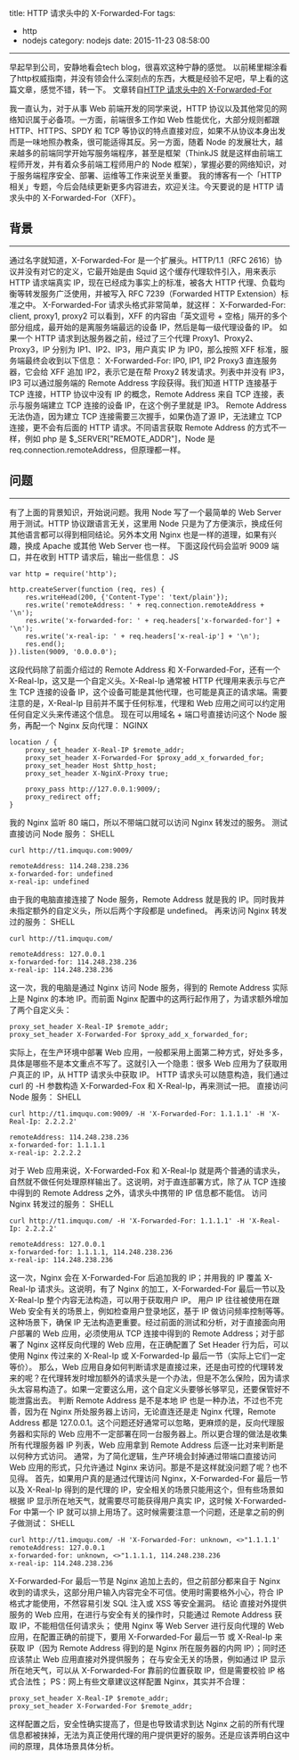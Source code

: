 title: HTTP 请求头中的 X-Forwarded-For
tags:
  - http
  - nodejs
category: nodejs
date: 2015-11-23 08:58:00

---
早起早到公司，安静地看会tech blog，很喜欢这种宁静的感觉。
以前稀里糊涂看了http权威指南，并没有领会什么深刻点的东西，大概是经验不足吧，早上看的这篇文章，感觉不错，转一下。
文章转自[HTTP 请求头中的 X-Forwarded-For](https://imququ.com/post/x-forwarded-for-header-in-http.html)


我一直认为，对于从事 Web 前端开发的同学来说，HTTP 协议以及其他常见的网络知识属于必备项。一方面，前端很多工作如 Web 性能优化，大部分规则都跟 HTTP、HTTPS、SPDY 和 TCP 等协议的特点直接对应，如果不从协议本身出发而是一味地照办教条，很可能适得其反。另一方面，随着 Node 的发展壮大，越来越多的前端同学开始写服务端程序，甚至是框架（ThinkJS 就是这样由前端工程师开发，并有着众多前端工程师用户的 Node 框架），掌握必要的网络知识，对于服务端程序安全、部署、运维等工作来说至关重要。
我的博客有一个「HTTP 相关」专题，今后会陆续更新更多内容进去，欢迎关注。今天要说的是 HTTP 请求头中的 X-Forwarded-For（XFF）。

## 背景
---

通过名字就知道，X-Forwarded-For 是一个扩展头。HTTP/1.1（RFC 2616）协议并没有对它的定义，它最开始是由 Squid 这个缓存代理软件引入，用来表示 HTTP 请求端真实 IP，现在已经成为事实上的标准，被各大 HTTP 代理、负载均衡等转发服务广泛使用，并被写入 RFC 7239（Forwarded HTTP Extension）标准之中。
X-Forwarded-For 请求头格式非常简单，就这样：
X-Forwarded-For: client, proxy1, proxy2
可以看到，XFF 的内容由「英文逗号 + 空格」隔开的多个部分组成，最开始的是离服务端最远的设备 IP，然后是每一级代理设备的 IP。
如果一个 HTTP 请求到达服务器之前，经过了三个代理 Proxy1、Proxy2、Proxy3，IP 分别为 IP1、IP2、IP3，用户真实 IP 为 IP0，那么按照 XFF 标准，服务端最终会收到以下信息：
X-Forwarded-For: IP0, IP1, IP2
Proxy3 直连服务器，它会给 XFF 追加 IP2，表示它是在帮 Proxy2 转发请求。列表中并没有 IP3，IP3 可以通过服务端的 Remote Address 字段获得。我们知道 HTTP 连接基于 TCP 连接，HTTP 协议中没有 IP 的概念，Remote Address 来自 TCP 连接，表示与服务端建立 TCP 连接的设备 IP，在这个例子里就是 IP3。
Remote Address 无法伪造，因为建立 TCP 连接需要三次握手，如果伪造了源 IP，无法建立 TCP 连接，更不会有后面的 HTTP 请求。不同语言获取 Remote Address 的方式不一样，例如 php 是 $_SERVER["REMOTE_ADDR"]，Node 是 req.connection.remoteAddress，但原理都一样。

## 问题
---

有了上面的背景知识，开始说问题。我用 Node 写了一个最简单的 Web Server 用于测试。HTTP 协议跟语言无关，这里用 Node 只是为了方便演示，换成任何其他语言都可以得到相同结论。另外本文用 Nginx 也是一样的道理，如果有兴趣，换成 Apache 或其他 Web Server 也一样。
下面这段代码会监听 9009 端口，并在收到 HTTP 请求后，输出一些信息：
JS

    var http = require('http');
    
    http.createServer(function (req, res) {
        res.writeHead(200, {'Content-Type': 'text/plain'});
        res.write('remoteAddress: ' + req.connection.remoteAddress + '\n');
        res.write('x-forwarded-for: ' + req.headers['x-forwarded-for'] + '\n');
        res.write('x-real-ip: ' + req.headers['x-real-ip'] + '\n');
        res.end();
    }).listen(9009, '0.0.0.0');

这段代码除了前面介绍过的 Remote Address 和 X-Forwarded-For，还有一个 X-Real-Ip，这又是一个自定义头。X-Real-Ip 通常被 HTTP 代理用来表示与它产生 TCP 连接的设备 IP，这个设备可能是其他代理，也可能是真正的请求端。需要注意的是，X-Real-Ip 目前并不属于任何标准，代理和 Web 应用之间可以约定用任何自定义头来传递这个信息。
现在可以用域名 + 端口号直接访问这个 Node 服务，再配一个 Nginx 反向代理：
NGINX

    location / {
        proxy_set_header X-Real-IP $remote_addr;
        proxy_set_header X-Forwarded-For $proxy_add_x_forwarded_for;
        proxy_set_header Host $http_host;
        proxy_set_header X-NginX-Proxy true;
    
        proxy_pass http://127.0.0.1:9009/;
        proxy_redirect off;
    }

我的 Nginx 监听 80 端口，所以不带端口就可以访问 Nginx 转发过的服务。
测试直接访问 Node 服务：
SHELL

    curl http://t1.imququ.com:9009/
    
    remoteAddress: 114.248.238.236
    x-forwarded-for: undefined
    x-real-ip: undefined

由于我的电脑直接连接了 Node 服务，Remote Address 就是我的 IP。同时我并未指定额外的自定义头，所以后两个字段都是 undefined。
再来访问 Nginx 转发过的服务：
SHELL

    curl http://t1.imququ.com/
    
    remoteAddress: 127.0.0.1
    x-forwarded-for: 114.248.238.236
    x-real-ip: 114.248.238.236

这一次，我的电脑是通过 Nginx 访问 Node 服务，得到的 Remote Address 实际上是 Nginx 的本地 IP。而前面 Nginx 配置中的这两行起作用了，为请求额外增加了两个自定义头：

    proxy_set_header X-Real-IP $remote_addr;
    proxy_set_header X-Forwarded-For $proxy_add_x_forwarded_for;

实际上，在生产环境中部署 Web 应用，一般都采用上面第二种方式，好处多多，具体是哪些不是本文重点不写了。这就引入一个隐患：很多 Web 应用为了获取用户真正的 IP，从 HTTP 请求头中获取 IP。
HTTP 请求头可以随意构造，我们通过 curl 的 -H 参数构造 X-Forwarded-Fox 和 X-Real-Ip，再来测试一把。
直接访问 Node 服务：
SHELL

    curl http://t1.imququ.com:9009/ -H 'X-Forwarded-For: 1.1.1.1' -H 'X-Real-Ip: 2.2.2.2'
    
    remoteAddress: 114.248.238.236
    x-forwarded-for: 1.1.1.1
    x-real-ip: 2.2.2.2

对于 Web 应用来说，X-Forwarded-Fox 和 X-Real-Ip 就是两个普通的请求头，自然就不做任何处理原样输出了。这说明，对于直连部署方式，除了从 TCP 连接中得到的 Remote Address 之外，请求头中携带的 IP 信息都不能信。
访问 Nginx 转发过的服务：
SHELL

    curl http://t1.imququ.com/ -H 'X-Forwarded-For: 1.1.1.1' -H 'X-Real-Ip: 2.2.2.2'
    
    remoteAddress: 127.0.0.1
    x-forwarded-for: 1.1.1.1, 114.248.238.236
    x-real-ip: 114.248.238.236

这一次，Nginx 会在 X-Forwarded-For 后追加我的 IP；并用我的 IP 覆盖 X-Real-Ip 请求头。这说明，有了 Nginx 的加工，X-Forwarded-For 最后一节以及 X-Real-Ip 整个内容无法构造，可以用于获取用户 IP。
用户 IP 往往被使用在跟 Web 安全有关的场景上，例如检查用户登录地区，基于 IP 做访问频率控制等等。这种场景下，确保 IP 无法构造更重要。经过前面的测试和分析，对于直接面向用户部署的 Web 应用，必须使用从 TCP 连接中得到的 Remote Address；对于部署了 Nginx 这样反向代理的 Web 应用，在正确配置了 Set Header 行为后，可以使用 Nginx 传过来的 X-Real-Ip 或 X-Forwarded-Ip 最后一节（实际上它们一定等价）。
那么，Web 应用自身如何判断请求是直接过来，还是由可控的代理转发来的呢？在代理转发时增加额外的请求头是一个办法，但是不怎么保险，因为请求头太容易构造了。如果一定要这么用，这个自定义头要够长够罕见，还要保管好不能泄露出去。
判断 Remote Address 是不是本地 IP 也是一种办法，不过也不完善，因为在 Nginx 所处服务器上访问，无论直连还是走 Nginx 代理，Remote Address 都是 127.0.0.1。这个问题还好通常可以忽略，更麻烦的是，反向代理服务器和实际的 Web 应用不一定部署在同一台服务器上。所以更合理的做法是收集所有代理服务器 IP 列表，Web 应用拿到 Remote Address 后逐一比对来判断是以何种方式访问。
通常，为了简化逻辑，生产环境会封掉通过带端口直接访问 Web 应用的形式，只允许通过 Nginx 来访问。那是不是这样就没问题了呢？也不见得。
首先，如果用户真的是通过代理访问 Nginx，X-Forwarded-For 最后一节以及 X-Real-Ip 得到的是代理的 IP，安全相关的场景只能用这个，但有些场景如根据 IP 显示所在地天气，就需要尽可能获得用户真实 IP，这时候 X-Forwarded-For 中第一个 IP 就可以排上用场了。这时候需要注意一个问题，还是拿之前的例子做测试：
SHELL

    curl http://t1.imququ.com/ -H 'X-Forwarded-For: unknown, <>"1.1.1.1'
    remoteAddress: 127.0.0.1
    x-forwarded-for: unknown, <>"1.1.1.1, 114.248.238.236
    x-real-ip: 114.248.238.236

X-Forwarded-For 最后一节是 Nginx 追加上去的，但之前部分都来自于 Nginx 收到的请求头，这部分用户输入内容完全不可信。使用时需要格外小心，符合 IP 格式才能使用，不然容易引发 SQL 注入或 XSS 等安全漏洞。
结论
直接对外提供服务的 Web 应用，在进行与安全有关的操作时，只能通过 Remote Address 获取 IP，不能相信任何请求头；
使用 Nginx 等 Web Server 进行反向代理的 Web 应用，在配置正确的前提下，要用 X-Forwarded-For 最后一节 或 X-Real-Ip 来获取 IP（因为 Remote Address 得到的是 Nginx 所在服务器的内网 IP）；同时还应该禁止 Web 应用直接对外提供服务；
在与安全无关的场景，例如通过 IP 显示所在地天气，可以从 X-Forwarded-For 靠前的位置获取 IP，但是需要校验 IP 格式合法性；
PS：网上有些文章建议这样配置 Nginx，其实并不合理：

    proxy_set_header X-Real-IP $remote_addr;
    proxy_set_header X-Forwarded-For $remote_addr;

这样配置之后，安全性确实提高了，但是也导致请求到达 Nginx 之前的所有代理信息都被抹掉，无法为真正使用代理的用户提供更好的服务。还是应该弄明白这中间的原理，具体场景具体分析。